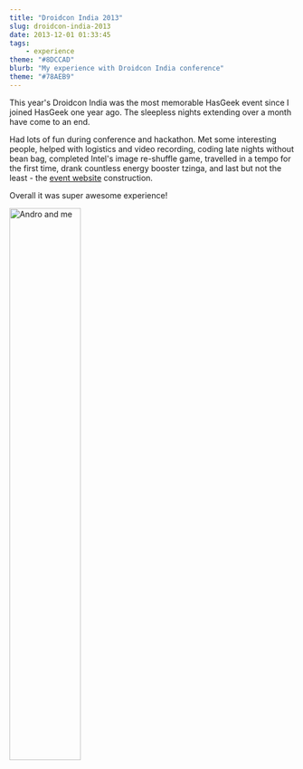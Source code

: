 ```yaml
---
title: "Droidcon India 2013"
slug: droidcon-india-2013
date: 2013-12-01 01:33:45
tags:
    - experience
theme: "#8DCCAD"
blurb: "My experience with Droidcon India conference"
theme: "#78AEB9"
---
```


This year's Droidcon India was the most memorable HasGeek event since I joined HasGeek one year ago. The sleepless nights extending over a month have come to an end.

Had lots of fun during conference and hackathon. Met some interesting people, helped with logistics and video recording, coding late nights without bean bag, completed Intel's image re-shuffle game, travelled in a tempo for the first time, drank countless energy booster tzinga, and last but not the least - the <a href="https://droidcon.in/2013/">event website</a> construction.

Overall it was super awesome experience!

<div class="half-width"><img src="/images/posts/andro.jpg" class="small-img" width="50%" alt="Andro and me"></div>

